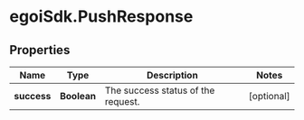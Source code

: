 # egoiSdk.PushResponse

## Properties
Name | Type | Description | Notes
------------ | ------------- | ------------- | -------------
**success** | **Boolean** | The success status of the request. | [optional] 



